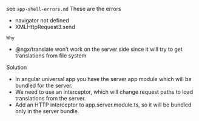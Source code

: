 see `app-shell-errors.md` These are the errors
- navigator not defined
- XMLHttpRequest3.send

`Why`
- @ngx/translate won’t work on the server side 
    since it will try to get translations from file system

Solution
- In angular universal app you have the server app module which will be bundled for the server. 
- We need to use an interceptor, which will change request paths to load translations from the server.
- Add an HTTP interceptor to app.server.module.ts, so it will be bundled only in the server bundle.